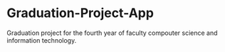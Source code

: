# Graduation-Project-App
Graduation project for the fourth year of faculty compouter science and information technology.
